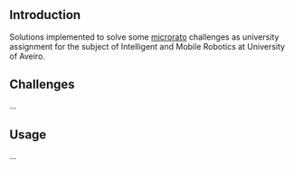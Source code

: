 # 
## Introduction
Solutions implemented to solve some [microrato](microrato.ua.pt) challenges as university assignment for the subject of Intelligent and Mobile Robotics at University of Aveiro.
## Challenges
...
## Usage
...
